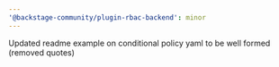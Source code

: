 ```yaml
---
'@backstage-community/plugin-rbac-backend': minor
---
```


Updated readme example on conditional policy yaml to be well formed (removed quotes)
